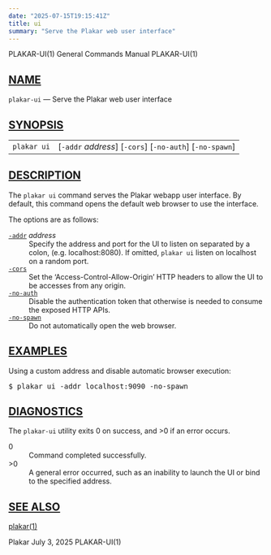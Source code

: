 ```yaml
---
date: "2025-07-15T19:15:41Z"
title: ui
summary: "Serve the Plakar web user interface"
---
```

<div class="head" role="doc-pageheader" aria-label="Manual header
  line"><span class="head-ltitle">PLAKAR-UI(1)</span>
  <span class="head-vol">General Commands Manual</span>
  <span class="head-rtitle">PLAKAR-UI(1)</span></div>
<main class="manual-text">
<section class="Sh">
<h2 class="Sh" id="NAME"><a class="permalink" href="#NAME">NAME</a></h2>
<p class="Pp"><code class="Nm">plakar-ui</code> &#x2014;
    <span class="Nd" role="doc-subtitle">Serve the Plakar web user
    interface</span></p>
</section>
<section class="Sh">
<h2 class="Sh" id="SYNOPSIS"><a class="permalink" href="#SYNOPSIS">SYNOPSIS</a></h2>
<table class="Nm">
  <tr>
    <td><code class="Nm">plakar ui</code></td>
    <td>[<code class="Fl">-addr</code> <var class="Ar">address</var>]
      [<code class="Fl">-cors</code>] [<code class="Fl">-no-auth</code>]
      [<code class="Fl">-no-spawn</code>]</td>
  </tr>
</table>
</section>
<section class="Sh">
<h2 class="Sh" id="DESCRIPTION"><a class="permalink" href="#DESCRIPTION">DESCRIPTION</a></h2>
<p class="Pp">The <code class="Nm">plakar ui</code> command serves the Plakar
    webapp user interface. By default, this command opens the default web
    browser to use the interface.</p>
<p class="Pp">The options are as follows:</p>
<dl class="Bl-tag">
  <dt id="addr"><a class="permalink" href="#addr"><code class="Fl">-addr</code></a>
    <var class="Ar">address</var></dt>
  <dd>Specify the address and port for the UI to listen on separated by a colon,
      (e.g. localhost:8080). If omitted, <code class="Nm">plakar ui</code>
      listen on localhost on a random port.</dd>
  <dt id="cors"><a class="permalink" href="#cors"><code class="Fl">-cors</code></a></dt>
  <dd>Set the &#x2018;Access-Control-Allow-Origin&#x2019; HTTP headers to allow
      the UI to be accesses from any origin.</dd>
  <dt id="no-auth"><a class="permalink" href="#no-auth"><code class="Fl">-no-auth</code></a></dt>
  <dd>Disable the authentication token that otherwise is needed to consume the
      exposed HTTP APIs.</dd>
  <dt id="no-spawn"><a class="permalink" href="#no-spawn"><code class="Fl">-no-spawn</code></a></dt>
  <dd>Do not automatically open the web browser.</dd>
</dl>
</section>
<section class="Sh">
<h2 class="Sh" id="EXAMPLES"><a class="permalink" href="#EXAMPLES">EXAMPLES</a></h2>
<p class="Pp">Using a custom address and disable automatic browser
  execution:</p>
<div class="Bd Pp Bd-indent Li">
<pre>$ plakar ui -addr localhost:9090 -no-spawn</pre>
</div>
</section>
<section class="Sh">
<h2 class="Sh" id="DIAGNOSTICS"><a class="permalink" href="#DIAGNOSTICS">DIAGNOSTICS</a></h2>
<p class="Pp">The <code class="Nm">plakar-ui</code> utility exits&#x00A0;0 on
    success, and&#x00A0;&gt;0 if an error occurs.</p>
<dl class="Bl-tag">
  <dt>0</dt>
  <dd>Command completed successfully.</dd>
  <dt>&gt;0</dt>
  <dd>A general error occurred, such as an inability to launch the UI or bind to
      the specified address.</dd>
</dl>
</section>
<section class="Sh">
<h2 class="Sh" id="SEE_ALSO"><a class="permalink" href="#SEE_ALSO">SEE
  ALSO</a></h2>
<p class="Pp"><a class="Xr" href="../plakar/" aria-label="plakar, section
    1">plakar(1)</a></p>
</section>
</main>
<div class="foot" role="doc-pagefooter" aria-label="Manual footer
  line"><span class="foot-left">Plakar</span> <span class="foot-date">July 3,
  2025</span> <span class="foot-right">PLAKAR-UI(1)</span></div>
